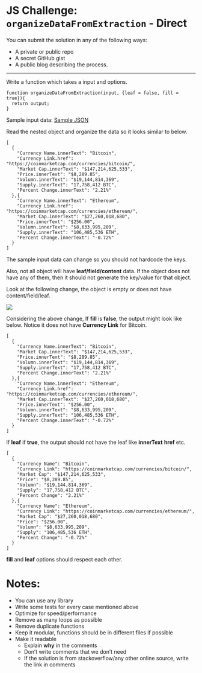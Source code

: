 # JS Challenge: `organizeDataFromExtraction` - Direct
You can submit the solution in any of the following ways:

- A private or public repo
- A secret GitHub gist
- A public blog describing the process. 
----------

Write a function which takes a input and options.


    function organizeDataFromExtraction(input, {leaf = false, fill = true}){
      return output;
    }

Sample input data: [Sample JSON](sample.json)

Read the nested object and organize the data so it looks similar to below. 

    [
      {
        "Currency Name.innerText": "Bitcoin",
        "Currency Link.href": "https://coinmarketcap.com/currencies/bitcoin/",
        "Market Cap.innerText": "$147,214,625,533",
        "Price.innerText": "$8,289.85",
        "Volumn.innerText": "$19,144,814,369",
        "Supply.innerText": "17,758,412 BTC",
        "Percent Change.innerText": "2.21%"
      },{
        "Currency Name.innerText": "Ethereum",
        "Currency Link.href": "https://coinmarketcap.com/currencies/ethereum/",
        "Market Cap.innerText": "$27,260,018,680",
        "Price.innerText": "$256.00",
        "Volumn.innerText": "$8,633,995,209",
        "Supply.innerText": "106,485,536 ETH",
        "Percent Change.innerText": "-0.72%"
      }
    ]

The sample input data can change so you should not hardcode the keys.

Also, not all object will have **leaf/field/content** data. If the object does not have any of them, then it should not generate the key/value for that object.

Look at the following change, the object is empty or does not have content/field/leaf.

![](https://paper-attachments.dropbox.com/s_21C06C45EAEB1DC5D52E875ACB02456928356E09945F671EC5F15A7E270755C1_1560588008806_image.png)


Considering the above change, If **fill** is **false**, the output might look like below. Notice it does not have **Currency Link** for Bitcoin.

    [
      {
        "Currency Name.innerText": "Bitcoin",
        "Market Cap.innerText": "$147,214,625,533",
        "Price.innerText": "$8,289.85",
        "Volumn.innerText": "$19,144,814,369",
        "Supply.innerText": "17,758,412 BTC",
        "Percent Change.innerText": "2.21%"
      },{
        "Currency Name.innerText": "Ethereum",
        "Currency Link.href": "https://coinmarketcap.com/currencies/ethereum/",
        "Market Cap.innerText": "$27,260,018,680",
        "Price.innerText": "$256.00",
        "Volumn.innerText": "$8,633,995,209",
        "Supply.innerText": "106,485,536 ETH",
        "Percent Change.innerText": "-0.72%"
      }
    ]

If **leaf** if **true**, the output should not have the leaf like **innerText** **href** etc. 

    [
      {
        "Currency Name": "Bitcoin",
        "Currency Link": "https://coinmarketcap.com/currencies/bitcoin/",
        "Market Cap": "$147,214,625,533",
        "Price": "$8,289.85",
        "Volumn": "$19,144,814,369",
        "Supply": "17,758,412 BTC",
        "Percent Change": "2.21%"
      },{
        "Currency Name": "Ethereum",
        "Currency Link": "https://coinmarketcap.com/currencies/ethereum/",
        "Market Cap": "$27,260,018,680",
        "Price": "$256.00",
        "Volumn": "$8,633,995,209",
        "Supply": "106,485,536 ETH",
        "Percent Change": "-0.72%"
      }
    ]

**fill** and **leaf** options should respect each other. 

# Notes:
- You can use any library
- Write some tests for every case mentioned above
- Optimize for speed/performance
- Remove as many loops as possible
- Remove duplicate functions
- Keep it modular, functions should be in different files if possible
- Make it readable
    - Explain **why** in the comments
    - Don’t write comments that we don’t need
    - If the solution is from stackoverflow/any other online source, write the link in comments

